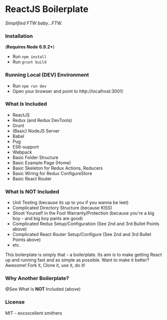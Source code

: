 # ReactJS Boilerplate
*Simplified FTW baby...FTW.*

### Installation
(**Requires Node 6.9.2+**)

* Run `npm install`
* Run `grunt build`

### Running Local (DEV) Environment
* Run `npm run dev`
* Open your browser and point to http://localhost:3001/

### What *Is* Included
* ReactJS
* Redux (and Redux DevTools)
* Grunt
* (Basic) NodeJS Server
* Babel
* Pug
* ES6-support
* Webpack
* Basic Folder Structure
* Basic Example Page (Home)
* Basic Skeleton for Redux Actions, Reducers
* Basic Wiring for Redux ConfigureStore
* Basic React Router

### What Is **NOT** Included
* Unit Testing (because its up to you if you wanna be leet)
* Complicated Directory Structure (because KISS)
* Shoot Yourself in the Foot Warranty/Protection (because you're a big boy - and big boy pants are good)
* Complicated Redux Setup/Configuration (See 2nd and 3rd Bullet Points above)
* Complicated React Router Setup/Configure (See 2nd and 3rd Bullet Points above)
* etc.

This boilerplate is simply that - a boilerplate.  Its aim is to make getting React up and running fast and as simple as possible.  Want to make it better?  Awesome!  Fork it, Clone it, use it, do it!

### Why Another Boilerplate?
@See What Is **NOT** Included (above)

### License
MIT - exxxxcellent smithers
